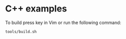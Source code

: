 # C++ examples

To build press <F1> key in Vim or run the following command:

```bash
tools/build.sh
```
